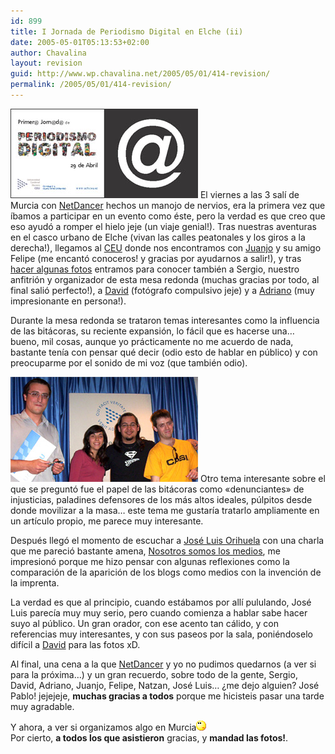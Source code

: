```yaml
---
id: 899
title: I Jornada de Periodismo Digital en Elche (ii)
date: 2005-05-01T05:13:53+02:00
author: Chavalina
layout: revision
guid: http://www.wp.chavalina.net/2005/05/01/414-revision/
permalink: /2005/05/01/414-revision/
---
```

<img class="imgizqda" src="/imagenes/fotos/jornadas-elche.jpg" alt="Folleto publicitario de las jornadas" /> El viernes a las 3 sal&iacute; de Murcia con <a href="http://www.netdancerplanet.info/" target="_blank">NetDancer</a> hechos un manojo de nervios, era la primera vez que &iacute;bamos a participar en un evento como &eacute;ste, pero la verdad es que creo que eso ayud&oacute; a romper el hielo jeje (un viaje genial!). Tras nuestras aventuras en el casco urbano de Elche (vivan las calles peatonales y los giros a la derecha!), llegamos al <a href="http://www.uch.ceu.es/" target="_blank">CEU</a> donde nos encontramos con <a href="http://blackshell.usebox.net/" target="_blank">Juanjo</a> y su amigo Felipe (me encant&oacute; conoceros! y gracias por ayudarnos a salir!), y tras <a href="http://www.flickr.com/photos/netdancer/11688138/" target="_blank">hacer algunas fotos</a> entramos para conocer tambi&eacute;n a Sergio, nuestro anfitri&oacute;n y organizador de esta mesa redonda (muchas gracias por todo, al final sali&oacute; perfecto!), a <a href="http://www.caleidos.org/" target="_blank">David</a> (fot&oacute;grafo compulsivo jeje) y a <a href="http://www.diariodeunjabali.com/" target="_blank">Adriano</a> (muy impresionante en persona!).

Durante la mesa redonda se trataron temas interesantes como la influencia de las bit&aacute;coras, su reciente expansi&oacute;n, lo f&aacute;cil que es hacerse una&#8230; bueno, mil cosas, aunque yo pr&aacute;cticamente no me acuerdo de nada, bastante ten&iacute;a con pensar qu&eacute; decir (odio esto de hablar en p&uacute;blico) y con preocuparme por el sonido de mi voz (que tambi&eacute;n odio).

<img class="imgizqda" src="/imagenes/fotos/mesa-redonda-elche.jpg" alt="Adriano, yo misma, David y Jose Pablo" /> Otro tema interesante sobre el que se pregunt&oacute; fue el papel de las bit&aacute;coras como «denunciantes» de injusticias, paladines defensores de los m&aacute;s altos ideales, p&uacute;lpitos desde donde movilizar a la masa&#8230; este tema me gustar&iacute;a tratarlo ampliamente en un art&iacute;culo propio, me parece muy interesante.

Despu&eacute;s lleg&oacute; el momento de escuchar a <a href="http://ecuaderno.com/" target="_blank">Jos&eacute; Luis Orihuela</a> con una charla que me pareci&oacute; bastante amena, <a href="http://www.ecuaderno.com/archives/000661.php" target="_blank">Nosotros somos los medios</a>, me impresion&oacute; porque me hizo pensar con algunas reflexiones como la comparaci&oacute;n de la aparici&oacute;n de los blogs como medios con la invenci&oacute;n de la imprenta.

La verdad es que al principio, cuando est&aacute;bamos por all&iacute; pululando, Jos&eacute; Luis parec&iacute;a muy muy serio, pero cuando comienza a hablar sabe hacer suyo al p&uacute;blico. Un gran orador, con ese acento tan c&aacute;lido, y con referencias muy interesantes, y con sus paseos por la sala, poni&eacute;ndoselo dif&iacute;cil a <a href="http://www.caleidos.org/" target="_blank">David</a> para las fotos xD.

Al final, una cena a la que <a href="http://www.netdancerplanet.info/" target="_blank">NetDancer</a> y yo no pudimos quedarnos (a ver si para la pr&oacute;xima&#8230;) y un gran recuerdo, sobre todo de la gente, Sergio, David, Adriano, Juanjo, Felipe, Natzan, Jos&eacute; Luis&#8230; &iquest;me dejo alguien? Jos&eacute; Pablo! jejejeje, **muchas gracias a todos** porque me hicisteis pasar una tarde muy agradable.

Y ahora, a ver si organizamos algo en Murcia![emo](/imagenes/emoticonos/pensativo.gif)  
Por cierto, **a todos los que asistieron** gracias, y **mandad las fotos!**.